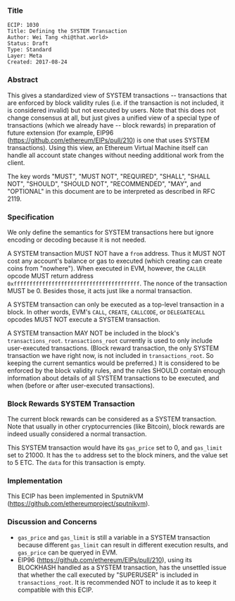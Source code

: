 ### Title

    ECIP: 1030
    Title: Defining the SYSTEM Transaction
    Author: Wei Tang <hi@that.world>
    Status: Draft
    Type: Standard
    Layer: Meta
    Created: 2017-08-24
    
### Abstract

This gives a standardized view of SYSTEM transactions -- transactions that are enforced by block validity rules (i.e. if the transaction is not included, it is considered invalid) but not executed by users. Note that this does not change consensus at all, but just gives a unified view of a special type of transactions (which we already have -- block rewards) in preparation of future extension (for example, EIP96 (https://github.com/ethereum/EIPs/pull/210) is one that uses SYSTEM transactions). Using this view, an Ethereum Virtual Machine itself can handle all account state changes without needing additional work from the client.

The key words "MUST", "MUST NOT", "REQUIRED", "SHALL", "SHALL NOT", "SHOULD", "SHOULD NOT", "RECOMMENDED", "MAY", and "OPTIONAL" in this document are to be interpreted as described in RFC 2119.

### Specification

We only define the semantics for SYSTEM transactions here but ignore encoding or decoding because it is not needed.

A SYSTEM transaction MUST NOT have a `from` address. Thus it MUST NOT cost any account's balance or gas to executed (which creating can create coins from "nowhere"). When executed in EVM, however, the `CALLER` opcode MUST return address `0xffffffffffffffffffffffffffffffffffffffff`. The nonce of the transaction MUST be 0. Besides those, it acts just like a normal transaction.

A SYSTEM transaction can only be executed as a top-level transaction in a block. In other words, EVM's `CALL`, `CREATE`, `CALLCODE`, or `DELEGATECALL` opcodes MUST NOT execute a SYSTEM transaction.

A SYSTEM transaction MAY NOT be included in the block's `transactions_root`. `transactions_root` currently is used to only include user-executed transactions. (Block reward transaction, the only SYSTEM transaction we have right now, is not included in `transactions_root`. So keeping the current semantics would be preferred.) It is considered to be enforced by the block validity rules, and the rules SHOULD contain enough information about details of all SYSTEM transactions to be executed, and when (before or after user-executed transactions).

### Block Rewards SYSTEM Transaction

The current block rewards can be considered as a SYSTEM transaction. Note that usually in other cryptocurrencies (like Bitcoin), block rewards are indeed usually considered a normal transaction.

This SYSTEM transaction would have its `gas_price` set to 0, and `gas_limit` set to 21000. It has the `to` address set to the block miners, and the value set to 5 ETC. The `data` for this transaction is empty.

### Implementation

This ECIP has been implemented in SputnikVM (https://github.com/ethereumproject/sputnikvm).

### Discussion and Concerns

* `gas_price` and `gas_limit` is still a variable in a SYSTEM transaction because different `gas_limit` can result in different execution results, and `gas_price` can be queryed in EVM.
* EIP96 (https://github.com/ethereum/EIPs/pull/210), using its BLOCKHASH handled as a SYSTEM transaction, has the unsettled issue that whether the call executed by "SUPERUSER" is included in `transactions_root`. It is recommended NOT to include it as to keep it compatible with this ECIP.
